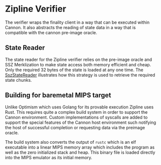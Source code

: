 # Zipline Verifier

The verifier wraps the finality client in a way that can be executed within Cannon. It also abstracts the reading of state data in a way that is compatible with the cannon pre-image oracle. 

## State Reader

The state reader for the Zipline verifier relies on the pre-image oracle and SSZ Merklization to make state access both memory efficient and cheap. Only the required 32 bytes of the state is loaded at any one time. The [SszStateReader](https://github.com/ChainSafe/Zipline-Casper/blob/main/finality-client/src/ssz_state_reader.rs) illustrates how this strategy is used to retrieve the required state chunks.

## Building for baremetal MIPS target

Unlike Optimism which uses Golang for its provable execution Zipline uses Rust. This requires quite a complex build system in order to support the Cannon environment. Custom implementations of syscalls are added to support the special features of the Cannon host environment such notifying the host of successful completion or requesting data via the preimage oracle. 

The build system also converts the output of `rustc` which is an elf executable into a linear MIPS memory array which includes the program as well as the zero initialized stack and heap. This binary file is loaded directly into the MIPS emulator as its initial memory. 

